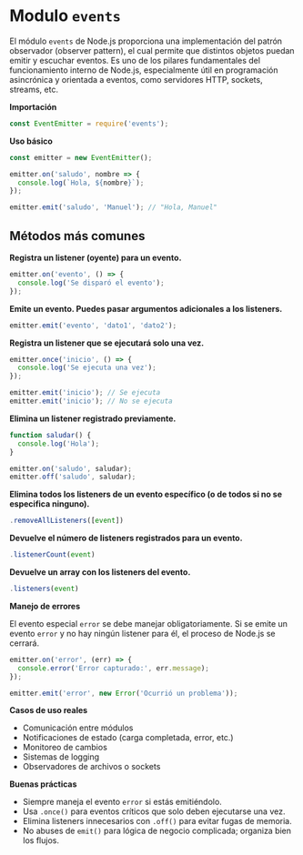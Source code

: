 # **Modulo `events`**

El módulo `events` de Node.js proporciona una implementación del patrón observador (observer pattern), el cual permite que distintos objetos puedan emitir y escuchar eventos. Es uno de los pilares fundamentales del funcionamiento interno de Node.js, especialmente útil en programación asincrónica y orientada a eventos, como servidores HTTP, sockets, streams, etc.

**Importación**

```javascript
const EventEmitter = require('events');
```


**Uso básico**

```javascript
const emitter = new EventEmitter();

emitter.on('saludo', nombre => {
  console.log(`Hola, ${nombre}`);
});

emitter.emit('saludo', 'Manuel'); // "Hola, Manuel"
```


## Métodos más comunes

**Registra un listener (oyente) para un evento.**

```javascript
emitter.on('evento', () => {
  console.log('Se disparó el evento');
});
```


**Emite un evento. Puedes pasar argumentos adicionales a los listeners.**

```javascript
emitter.emit('evento', 'dato1', 'dato2');
```


**Registra un listener que se ejecutará solo una vez.**

```javascript
emitter.once('inicio', () => {
  console.log('Se ejecuta una vez');
});

emitter.emit('inicio'); // Se ejecuta
emitter.emit('inicio'); // No se ejecuta
```


**Elimina un listener registrado previamente.**

```javascript
function saludar() {
  console.log('Hola');
}

emitter.on('saludo', saludar);
emitter.off('saludo', saludar);
```


**Elimina todos los listeners de un evento específico (o de todos si no se especifica ninguno).**

```javascript
.removeAllListeners([event])
```


**Devuelve el número de listeners registrados para un evento.**

```javascript
.listenerCount(event)
```


**Devuelve un array con los listeners del evento.**

```javascript
.listeners(event)
```


**Manejo de errores**

El evento especial `error` se debe manejar obligatoriamente. Si se emite un evento `error` y no hay ningún listener para él, el proceso de Node.js se cerrará.

```javascript
emitter.on('error', (err) => {
  console.error('Error capturado:', err.message);
});

emitter.emit('error', new Error('Ocurrió un problema'));
```


**Casos de uso reales**
- Comunicación entre módulos
- Notificaciones de estado (carga completada, error, etc.)
- Monitoreo de cambios
- Sistemas de logging
- Observadores de archivos o sockets


**Buenas prácticas**
- Siempre maneja el evento `error` si estás emitiéndolo.
- Usa `.once()` para eventos críticos que solo deben ejecutarse una vez.
- Elimina listeners innecesarios con `.off()` para evitar fugas de memoria.
- No abuses de `emit()` para lógica de negocio complicada; organiza bien los flujos.

